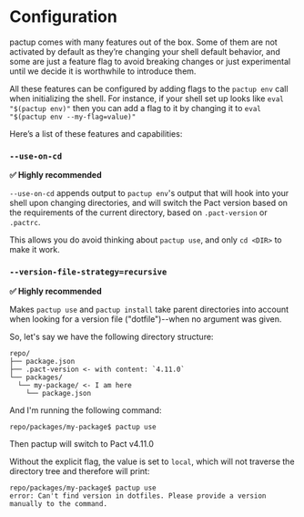 # Configuration

pactup comes with many features out of the box. Some of them are not activated by default as they’re changing your shell default behavior, and some are just a feature flag to avoid breaking changes or just experimental until we decide it is worthwhile to introduce them.

All these features can be configured by adding flags to the `pactup env` call when initializing the shell. For instance, if your shell set up looks like `eval "$(pactup env)"` then you can add a flag to it by changing it to `eval "$(pactup env --my-flag=value)"`

Here’s a list of these features and capabilities:

### `--use-on-cd`

**✅ Highly recommended**

`--use-on-cd` appends output to `pactup env`'s output that will hook into your shell upon changing directories, and will switch the Pact version based on the requirements of the current directory, based on `.pact-version` or `.pactrc`.

This allows you do avoid thinking about `pactup use`, and only `cd <DIR>` to make it work.

### `--version-file-strategy=recursive`

**✅ Highly recommended**

Makes `pactup use` and `pactup install` take parent directories into account when looking for a version file ("dotfile")--when no argument was given.

So, let's say we have the following directory structure:

```
repo/
├── package.json
├── .pact-version <- with content: `4.11.0`
└── packages/
  └── my-package/ <- I am here
    └── package.json
```

And I'm running the following command:

```sh-session
repo/packages/my-package$ pactup use
```

Then pactup will switch to Pact v4.11.0

Without the explicit flag, the value is set to `local`, which will not traverse the directory tree and therefore will print:

```sh-session
repo/packages/my-package$ pactup use
error: Can't find version in dotfiles. Please provide a version manually to the command.
```
